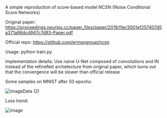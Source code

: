 A simple reproduction of score-based model NCSN (Noise Conditional Score Networks)

Original paper: https://proceedings.neurips.cc/paper_files/paper/2019/file/3001ef257407d5a371a96dcd947c7d93-Paper.pdf

Official repo: https://github.com/ermongroup/ncsn

Usage: python train.py

Implementation details: Use naive U-Net composed of convolutions and IN instead of the refineNet archetecture from original paper, which turns out that the convergence will be slower than official release

Some samples on MNIST after 50 epochs:

![imageData (2)](https://github.com/user-attachments/assets/c6230598-dc22-4f6e-9a95-4015433f0d63)

Loss trend:

![image](https://github.com/user-attachments/assets/b02dd5ae-47af-4cf8-b444-9c46bae03933)

